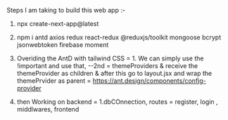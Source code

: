 Steps I am taking to build this web app :-

1. npx create-next-app@latest
2. npm i antd axios redux react-redux @reduxjs/toolkit mongoose bcrypt jsonwebtoken firebase moment
3. Overiding the AntD with tailwind CSS = 1. We can simply use the !important and use that,
   --2nd = themeProviders & receive the themeProvider as children & after this go to layout.jsx and wrap the themePrvider as parent = https://ant.design/components/config-provider

4. then Working on backend = 1.dbCOnnection, routes = register, login , middlwares, frontend
